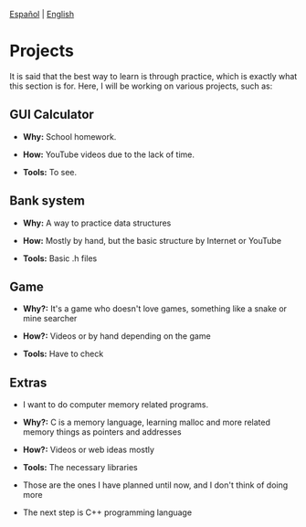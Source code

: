 [Español](Project-es.md) | [English](Project.md)
# Projects

It is said that the best way to learn is through practice, which is exactly what 
this section is for. Here, I will be working on various projects, such as:

## GUI Calculator

- **Why:** School homework.

- **How:** YouTube videos due to the lack of time.

- **Tools:** To see.

## Bank system 

- **Why:** A way to practice data structures

- **How:** Mostly by hand, but the basic structure by Internet or YouTube

- **Tools:** Basic .h files

## Game

- **Why?:** It's a game who doesn't love games, something like a snake or mine searcher

- **How?:** Videos or by hand depending on the game

- **Tools:** Have to check

## Extras

- I want to do computer memory related programs.

- **Why?:** C is a memory language, learning malloc and more related memory things as pointers and addresses

- **How?:** Videos or web ideas mostly

- **Tools:** The necessary libraries

- Those are the ones I have planned until now, and I don't think of doing more

- The next step is C++ programming language 
